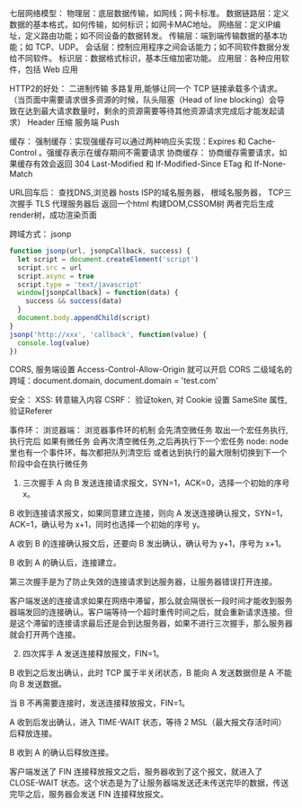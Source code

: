 七层网络模型：
物理层：底层数据传输，如网线；网卡标准。 
数据链路层：定义数据的基本格式，如何传输，如何标识；如网卡MAC地址。
网络层：定义IP编址，定义路由功能；如不同设备的数据转发。
传输层：端到端传输数据的基本功能；如 TCP、UDP。
会话层：控制应用程序之间会话能力；如不同软件数据分发给不同软件。
标识层：数据格式标识，基本压缩加密功能。
应用层：各种应用软件，包括 Web 应用

HTTP2的好处：
二进制传输
多路复用,能够让同一个 TCP 链接承载多个请求。（当页面中需要请求很多资源的时候，队头阻塞（Head of line blocking）会导致在达到最大请求数量时，剩余的资源需要等待其他资源请求完成后才能发起请求）
Header 压缩
服务端 Push

缓存：
强制缓存：实现强缓存可以通过两种响应头实现：Expires 和 Cache-Control 。强缓存表示在缓存期间不需要请求
协商缓存：
  协商缓存需要请求，如果缓存有效会返回 304
  Last-Modified 和 If-Modified-Since
  ETag 和 If-None-Match

URL回车后：
查找DNS,浏览器 hosts ISP的域名服务器， 根域名服务器， 
TCP三次握手 TLS
代理服务器后 返回一个html
构建DOM,CSSOM树
两者完后生成render树，成功渲染页面

跨域方式：
jsonp
```js
function jsonp(url, jsonpCallback, success) {
  let script = document.createElement('script')
  script.src = url
  script.async = true
  script.type = 'text/javascript'
  window[jsonpCallback] = function(data) {
    success && success(data)
  }
  document.body.appendChild(script)
}
jsonp('http://xxx', 'callback', function(value) {
  console.log(value)
})
```
CORS, 服务端设置 Access-Control-Allow-Origin 就可以开启 CORS
二级域名的跨域：document.domain, document.domain = 'test.com'

安全： 
XSS: 转意输入内容
CSRF： 验证token, 对 Cookie 设置 SameSite 属性, 验证Referer

事件环：
浏览器端： 浏览器事件环的机制 会先清空微任务 取出一个宏任务执行,执行完后 如果有微任务 会再次清空微任务,之后再执行下一个宏任务
node:  node里也有一个事件环，每次都把队列清空后 或者达到执行的最大限制切换到下一个阶段中会在执行微任务


1. 三次握手
A 向 B 发送连接请求报文，SYN=1，ACK=0，选择一个初始的序号 x。

B 收到连接请求报文，如果同意建立连接，则向 A 发送连接确认报文，SYN=1，ACK=1，确认号为 x+1，同时也选择一个初始的序号 y。

A 收到 B 的连接确认报文后，还要向 B 发出确认，确认号为 y+1，序号为 x+1。

B 收到 A 的确认后，连接建立。

第三次握手是为了防止失效的连接请求到达服务器，让服务器错误打开连接。

客户端发送的连接请求如果在网络中滞留，那么就会隔很长一段时间才能收到服务器端发回的连接确认。客户端等待一个超时重传时间之后，就会重新请求连接。但是这个滞留的连接请求最后还是会到达服务器，如果不进行三次握手，那么服务器就会打开两个连接。

2. 四次挥手
A 发送连接释放报文，FIN=1。

B 收到之后发出确认，此时 TCP 属于半关闭状态，B 能向 A 发送数据但是 A 不能向 B 发送数据。

当 B 不再需要连接时，发送连接释放报文，FIN=1。

A 收到后发出确认，进入 TIME-WAIT 状态，等待 2 MSL（最大报文存活时间）后释放连接。

B 收到 A 的确认后释放连接。

客户端发送了 FIN 连接释放报文之后，服务器收到了这个报文，就进入了 CLOSE-WAIT 状态。这个状态是为了让服务器端发送还未传送完毕的数据，传送完毕之后，服务器会发送 FIN 连接释放报文。
